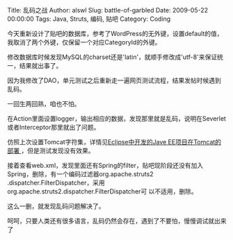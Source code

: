 Title: 乱码之战
Author: alswl
Slug: battle-of-garbled
Date: 2009-05-22 00:00:00
Tags: Java, Struts, 编码, 贴吧
Category: Coding

今天重新设计了贴吧的数据库，参考了WordPress的无外键，设置default的值，我取消了两个外键，仅保留一个对应CategoryId的外键。

修改数据库时候发现MySQL的charset还是'latin'，就顺手修改成'utf-8'来保证统一，结果就出事了。

因为我修改了DAO，单元测试之后重新走一遍网页测试流程，结果发帖时候遇到乱码。

一回生两回熟，咱也不怕。

在Action里面设置logger，输出相应的数据，发现那里就是乱码，说明在Severlet或者Interceptor那里就出了问题。

仿照上次设置Tomcat字符集，详情见[Eclipse中开发的Jave EE项目在Tomcat的部署
](../2009/05/12238.html)，但是测试发现没有效果。

接着查看web.xml，发现里面还有Spring的filter，贴吧现阶段还没有加入Spring，删除，有一个编码过滤器org.apache.struts2
.dispatcher.FilterDispatcher，采用org.apache.struts2.dispatcher.FilterDispatcher可
以不适用，删除。

这么一删，就发现乱码问题解决了。

呵呵，只要人类还有很多语言，乱码仍然会存在，遇到了不要怕，慢慢调试就出来了

